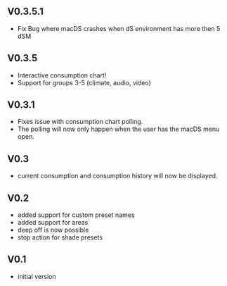 V0.3.5.1
-------
* Fix Bug where macDS crashes when dS environment has more then 5 dSM

V0.3.5
-------
* Interactive consumption chart!
* Support for groups 3-5 (climate, audio, video)

V0.3.1
-------
* Fixes issue with consumption chart polling.
* The polling will now only happen when the user has the macDS menu open.

V0.3
-------
* current consumption and consumption history will now be displayed.

V0.2
-------
* added support for custom preset names
* added support for areas
* deep off is now possible
* stop action for shade presets

V0.1
-------
* initial version